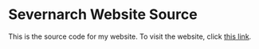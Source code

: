 # Severnarch Website Source
This is the source code for my website. To visit the website, click [this link](https://severnarch.github.io).